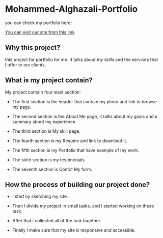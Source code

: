 # Mohammed-Alghazali-Portfolio
 
 you can check my portfolio here:
 
 [You can visit our site from this link](https://gsg-g8.github.io/Mohammed-Alghazali-Portfolio/)
 
 
## Why this project?

this project for portfolio for me. 
It talks about my skills and the services that I offer to our clients. 


 ## What is my project contain?

My project contain four main section:

* The first section is the header that contain my photo and link to browse my page.

* The second section is the About Me page, it talks about  my goals and a summary about my experience.

* The third section is My skill page.

* The fourth section is my Resume and link to download it.

* The fifth section is my Portfolio that have example of my work.

* The sixth section is my testimonials.

* The seventh section is Contct My form.


## How the process of building our project done?

* I start by sketching my site.

* Then I divide my project in small tasks, and I started working on these task.

* After that I collected all of the task together.

* Finally I make sure that my site is responsive and accessible.


